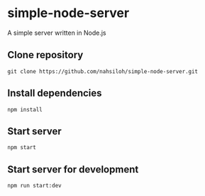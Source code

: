 # simple-node-server

A simple server written in Node.js

## Clone repository

```
git clone https://github.com/nahsiloh/simple-node-server.git
```

## Install dependencies

```
npm install
```

## Start server

```
npm start
```

## Start server for development

```
npm run start:dev
```
